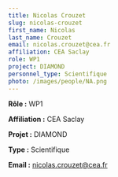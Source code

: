 ```yaml
---
title: Nicolas Crouzet
slug: nicolas-crouzet
first_name: Nicolas
last_name: Crouzet
email: nicolas.crouzet@cea.fr
affiliation: CEA Saclay
role: WP1
project: DIAMOND
personnel_type: Scientifique
photo: /images/people/NA.png
---
```


**Rôle :** WP1

**Affiliation :** CEA Saclay

**Projet :** DIAMOND

**Type :** Scientifique

**Email :** [nicolas.crouzet@cea.fr](mailto:nicolas.crouzet@cea.fr)
